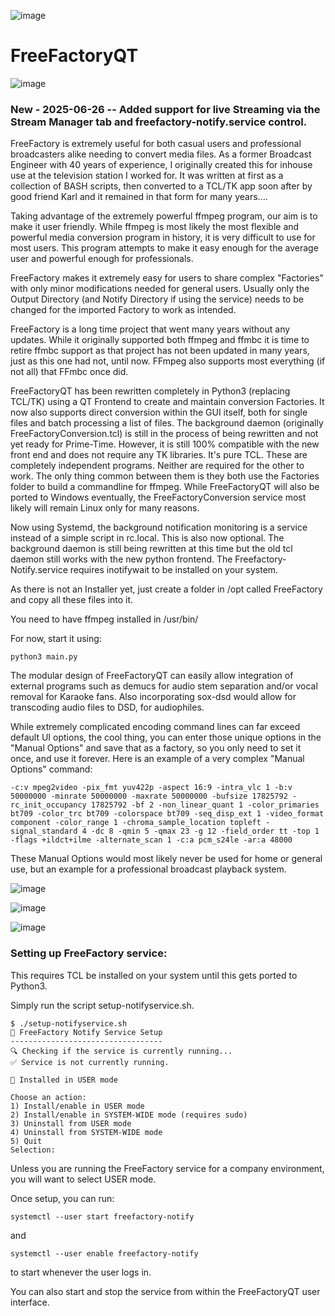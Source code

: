![image](https://github.com/user-attachments/assets/9cca7be8-736b-4768-8cd6-79cbd008605a)

# FreeFactoryQT

![image](https://github.com/user-attachments/assets/20cec6d1-8585-49f5-8f12-3d96902ecf51)


### New - 2025-06-26 -- Added support for live Streaming via the Stream Manager tab and freefactory-notify.service control.


FreeFactory is extremely useful for both casual users and professional broadcasters alike needing to convert media files. As a former Broadcast Engineer with 40 years of experience, I originally created this for inhouse use at the television station I worked for. It was written at first as a collection of BASH scripts, then converted to a TCL/TK app soon after by good friend Karl and it remained in that form for many years....

Taking advantage of the extremely powerful ffmpeg program, our aim is to make it user friendly. While ffmpeg is most likely the most flexible and powerful media conversion program in history, it is very difficult to use for most users. This program attempts to make it easy enough for the average user and powerful enough for professionals.

FreeFactory makes it extremely easy for users to share complex "Factories" with only minor modifications needed for general users. Usually only the Output Directory (and Notify Directory if using the service) needs to be changed for the imported Factory to work as intended. 

FreeFactory is a long time project that went many years without any updates. While it originally supported both ffmpeg and ffmbc it is time to retire ffmbc support as that project has not been updated in many years, just as this one had not, until now. FFmpeg also supports most everything (if not all) that FFmbc once did.

FreeFactoryQT has been rewritten completely in Python3 (replacing TCL/TK) using a QT Frontend to create and maintain conversion Factories. It now also supports direct conversion within the GUI itself, both for single files and batch processing a list of files. The background daemon (originally FreeFactoryConversion.tcl) is still in the process of being rewritten and not yet ready for Prime-Time. However, it is still 100% compatible with the new front end and does not require any TK libraries. It's pure TCL. These are completely independent programs. Neither are required for the other to work. The only thing common between them is they both use the Factories folder to build a commandline for ffmpeg. While FreeFactoryQT will also be ported to Windows eventually, the FreeFactoryConversion service most likely will remain Linux only for many reasons.

Now using Systemd, the background notification monitoring is a service instead of a simple script in rc.local. This is also now optional. The background daemon is still being rewritten at this time but the old tcl daemon still works with the new python frontend. The Freefactory-Notify.service requires inotifywait to be installed on your system.

As there is not an Installer yet, just create a folder in /opt called FreeFactory and copy all these files into it.

You need to have ffmpeg installed in /usr/bin/

For now, start it using:
```
python3 main.py
```

The modular design of FreeFactoryQT can easily allow integration of external programs such as demucs for audio stem separation and/or vocal removal for Karaoke fans. Also incorporating sox-dsd would allow for transcoding audio files to DSD, for audiophiles. 

While extremely complicated encoding command lines can far exceed default UI options, the cool thing, you can enter those unique options in the "Manual Options" and save that as a factory, so you only need to set it once, and use it forever. 
Here is an example of a very complex "Manual Options" command:
```
-c:v mpeg2video -pix_fmt yuv422p -aspect 16:9 -intra_vlc 1 -b:v 50000000 -minrate 50000000 -maxrate 50000000 -bufsize 17825792 -rc_init_occupancy 17825792 -bf 2 -non_linear_quant 1 -color_primaries bt709 -color_trc bt709 -colorspace bt709 -seq_disp_ext 1 -video_format component -color_range 1 -chroma_sample_location topleft -signal_standard 4 -dc 8 -qmin 5 -qmax 23 -g 12 -field_order tt -top 1 -flags +ildct+ilme -alternate_scan 1 -c:a pcm_s24le -ar:a 48000
```
These Manual Options would most likely never be used for home or general use, but an example for a professional broadcast playback system. 

![image](https://github.com/user-attachments/assets/67483fc7-79f5-4d83-a304-c558422ec186)


![image](https://github.com/user-attachments/assets/890e97ae-b5d3-4050-93a2-8c4c16d7d3dd)



![image](https://github.com/user-attachments/assets/f0b33da3-b1b8-42eb-857f-4ee838b8ae18)

### Setting up FreeFactory service:

This requires TCL be installed on your system until this gets ported to Python3.

Simply run the script setup-notifyservice.sh.

```
$ ./setup-notifyservice.sh 
🔧 FreeFactory Notify Service Setup
----------------------------------
🔍 Checking if the service is currently running...
✅ Service is not currently running.

📂 Installed in USER mode

Choose an action:
1) Install/enable in USER mode
2) Install/enable in SYSTEM-WIDE mode (requires sudo)
3) Uninstall from USER mode
4) Uninstall from SYSTEM-WIDE mode
5) Quit
Selection:
```

Unless you are running the FreeFactory service for a company environment, you will want to select USER mode.

Once setup, you can run:
```
systemctl --user start freefactory-notify
```
and
```
systemctl --user enable freefactory-notify
```
to start whenever the user logs in.

You can also start and stop the service from within the FreeFactoryQT user interface.
 
      
